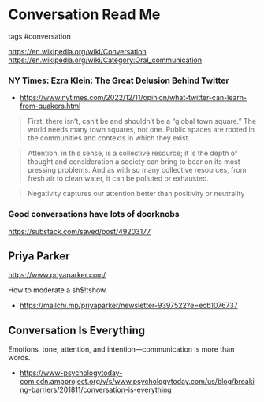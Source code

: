 # Conversation Read Me

tags #conversation

https://en.wikipedia.org/wiki/Conversation
https://en.wikipedia.org/wiki/Category:Oral_communication


### NY Times: Ezra Klein: The Great Delusion Behind Twitter

* https://www.nytimes.com/2022/12/11/opinion/what-twitter-can-learn-from-quakers.html

>First, there isn’t, can’t be and shouldn’t be a “global town square.” The world needs many town squares, not one. Public spaces are rooted in the communities and contexts in which they exist.

>Attention, in this sense, is a collective resource; it is the depth of thought and consideration a society can bring to bear on its most pressing problems. And as with so many collective resources, from fresh air to clean water, it can be polluted or exhausted.

>Negativity captures our attention better than positivity or neutrality

### Good conversations have lots of doorknobs

https://substack.com/saved/post/49203177


## Priya Parker

https://www.priyaparker.com/

How to moderate a sh$!tshow.
* https://mailchi.mp/priyaparker/newsletter-9397522?e=ecb1076737

## Conversation Is Everything
Emotions, tone, attention, and intention—communication is more than words.
* https://www-psychologytoday-com.cdn.ampproject.org/v/s/www.psychologytoday.com/us/blog/breaking-barriers/201811/conversation-is-everything